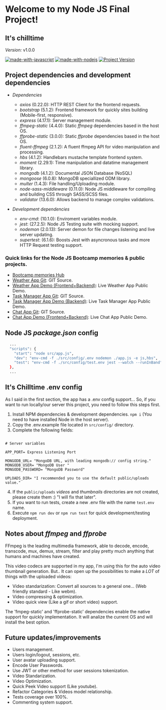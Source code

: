 # Welcome to my Node JS Final Project!
## It's chilltime 
*Version:* v1.0.0

[![made-with-javascript](https://img.shields.io/badge/Made%20with-JavaScript-1f425f.svg)](https://www.javascript.com)
[![made-with-nodejs](https://img.shields.io/badge/Made_with-Node_JS-green.svg)](https://nodejs.org/es/)
[![Project Version](https://img.shields.io/badge/Version-1.0.0-brightgreen)](https://github.com/duquejo01/Bootcamp-Project)

## Project dependencies and development dependencies

- *Dependencies*
  - *axios* (0.22.0): HTTP REST Client for the frontend requests.
  - *bootstrap* (5.1.2): Frontend framework for quickly sites building (Mobile-first, responsive).
  - *express* (4.17.1): Server management module.
  - *ffmpeg-static* (4.4.0): Static _ffmpeg_ dependencies based in the host OS.
  - *ffprobe-static* (3.0.0): Static _ffprobe_ dependencies based in the host OS.
  - *fluent-ffmpeg* (2.1.2): A fluent ffmpeg API for video manipulation and processing.
  - *hbs* (4.1.2): Handlebars mustache template frontend system.
  - *moment* (2.29.1): Time manipulation and datatime management library.
  - *mongodb* (4.1.2): Documental JSON Database (NoSQL)
  - *mongoose* (6.0.8): MongoDB speciallized ODM library.
  - *multer* (1.4.3): File handling/Uploading module. 
  - *node-sass-middleware* (0.11.0): Node JS middleware for compiling and building CSS through SASS/SCSS files.
  - *validator* (13.6.0): Allows backend to manage complex validations.

- *Development dependencies*
  - *env-cmd*: (10.1.0): Enviroment variables module.
  - *jest*: (27.2.5): Node JS Testing suite with mocking support.
  - *nodemon* (2.0.13): Server demon for file changes listening and live server updating.
  - *supertest*: (6.1.6): Boosts Jest with asyncronous tasks and more HTTP Request testing support.

### Quick links for the Node JS Bootcamp memories & public projects.
- [Bootcamp memories Hub](https://github.com/duquejo01/BootCamp-Node-JS)
- [Weather App Git](https://github.com/duquejo01/Weather-App-Node): GIT Source.
- [Weather App Demo (Frontend+Backend)](https://duque-weather-application.herokuapp.com/): Live Weather App Public Demo.
- [Task Manager App Git](https://github.com/duquejo01/Task-Manager): GIT Source.
- [Task Manager App Demo (Backend)](https://duque-task-manager.herokuapp.com/): Live Task Manager App Public Demo.
- [Chat App Git](https://github.com/duquejo01/Chat-App): GIT Source.
- [Chat App Demo (Frontend+Backend)](https://duque-chat-app.herokuapp.com/): Live Chat App Public Demo.

## Node JS _package.json_ config

```sh
  ...
  "scripts": {
    "start": "node src/app.js",
    "dev": "env-cmd -f ./src/config/.env nodemon ./app.js -e js,hbs",
    "test": "env-cmd -f ./src/config/test.env jest --watch --runInBand"
  },
  ...
```

## It's Chilltime .env config
As I said in the first section, the app has a .env config support... So, if you want to run locally/our server this project, you need to follow this steps first.

1. Install NPM dependencies & development dependencies. `npm i` (You need to have installed Node in the host server).
2. Copy the .env.example file located in `src/config/` directory.
3. Complete the following fields:

```.env

# Server variables

APP_PORT= Express Listening Port

MONGODB_URL= "MongoDB URL, with leading mongodb:// config string."
MONGODB_USER= "MongoDB User "
MONGODB_PASSWORD= "MongoDB Password"

UPLOADS_DIR= "I recommended you to use the default public/uploads value."

```
4. If the `public/uploads` _videos_ and _thumbnails_ directories are not created, please create them :) "I will fix that later".
5. If you want to run tests, create a new .env file with the name `test.env` name.
6. Execute `npm run dev` or `npm run test` for quick development/testing deployment.

## Notes about *ffmpeg* and *ffprobe*

FFmpeg is the leading multimedia framework, able to decode, encode, transcode, mux, demux, stream, filter and play pretty much anything that humans and machines have created.

This video codecs are supported in my app, I'm using this for the auto video thumbnail generation. But.. It can open up the possibilities to make a *LOT* of things with the uploaded videos:

- Video standarization: Convert all sources to a general one... (Web friendly standard - Like webm).
- Video compressing & optimization.
- Video quick view (Like a gif or short video) support.

The 'fmpeg-static' and 'ffprobe-static' dependencies enable the native support for quickly implementation. It will analize the current OS and will install the best option.

## Future updates/improvements

- Users management.
- Users login/logout, sessions, etc.
- User avatar uploading support.
- Encode User Passwords.
- Use JWT or other method for user sessions tokenization.
- Video Standarization.
- Video Optimization.
- Quick Peek Video support (Like youtube).
- Refactor Categories & Videos model relationship.
- Tests coverage over 100%.
- Commenting system support.